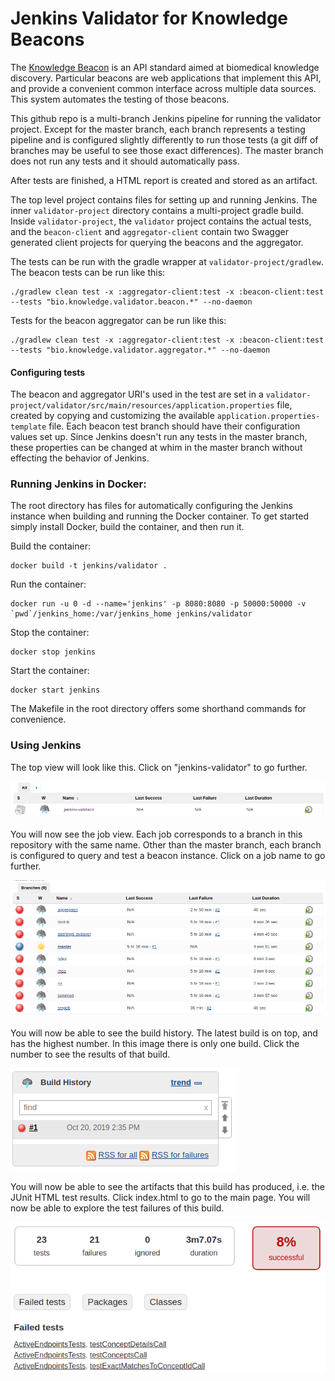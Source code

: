 # Jenkins Validator for Knowledge Beacons

The [Knowledge Beacon](https://github.com/NCATS-Tangerine/translator-knowledge-beacon) is an API standard aimed at biomedical knowledge discovery. Particular beacons are web applications that implement this API, and provide a convenient common interface across multiple data sources. This system automates the testing of those beacons.

This github repo is a multi-branch Jenkins pipeline for running the validator project. Except for the master branch, each branch represents a testing pipeline and is configured slightly differently to run those tests (a git diff of branches may be useful to see those exact differences). The master branch does not run any tests and it should automatically pass.

After tests are finished, a HTML report is created and stored as an artifact.

The top level project contains files for setting up and running Jenkins. The inner `validator-project` directory contains a multi-project gradle build. Inside `validator-project`, the `validator` project contains the actual tests, and the `beacon-client` and `aggregator-client` contain two Swagger generated client projects for querying the beacons and the aggregator.

The tests can be run with the gradle wrapper at `validator-project/gradlew`. The beacon tests can be run like this:

```
./gradlew clean test -x :aggregator-client:test -x :beacon-client:test --tests "bio.knowledge.validator.beacon.*" --no-daemon
```

Tests for the beacon aggregator can be run like this:

```
./gradlew clean test -x :aggregator-client:test -x :beacon-client:test --tests "bio.knowledge.validator.aggregator.*" --no-daemon
```

#### Configuring tests

The beacon and aggregator URI's used in the test are set in a `validator-project/validator/src/main/resources/application.properties` file, created by copying and customizing the available `application.properties-template` file. Each beacon test branch should have their configuration values set up. Since Jenkins doesn't run any tests in the master branch, these properties can be changed at whim in the master branch without effecting the behavior of Jenkins.

### Running Jenkins in Docker:

The root directory has files for automatically configuring the Jenkins instance when building and running the Docker container. To get started simply install Docker, build the container, and then run it.

Build the container:
```
docker build -t jenkins/validator .
```
Run the container:
```
docker run -u 0 -d --name='jenkins' -p 8080:8080 -p 50000:50000 -v `pwd`/jenkins_home:/var/jenkins_home jenkins/validator
```
Stop the container:
```
docker stop jenkins
```
Start the container:
```
docker start jenkins
```

The Makefile in the root directory offers some shorthand commands for convenience.

### Using Jenkins

The top view will look like this. Click on "jenkins-validator" to go further.

![](images/top_view.png)

You will now see the job view. Each job corresponds to a branch in this repository with the same name. Other than the master branch, each branch is configured to query and test a beacon instance. Click on a job name to go further.

![](images/job_view.png)

You will now be able to see the build history. The latest build is on top, and has the highest number. In this image there is only one build. Click the number to see the results of that build.

![](images/build_list.png)

You will now be able to see the artifacts that this build has produced, i.e. the JUnit HTML test results. Click index.html to go to the main page. You will now be able to explore the test failures of this build.

![](images/error_view.png)
